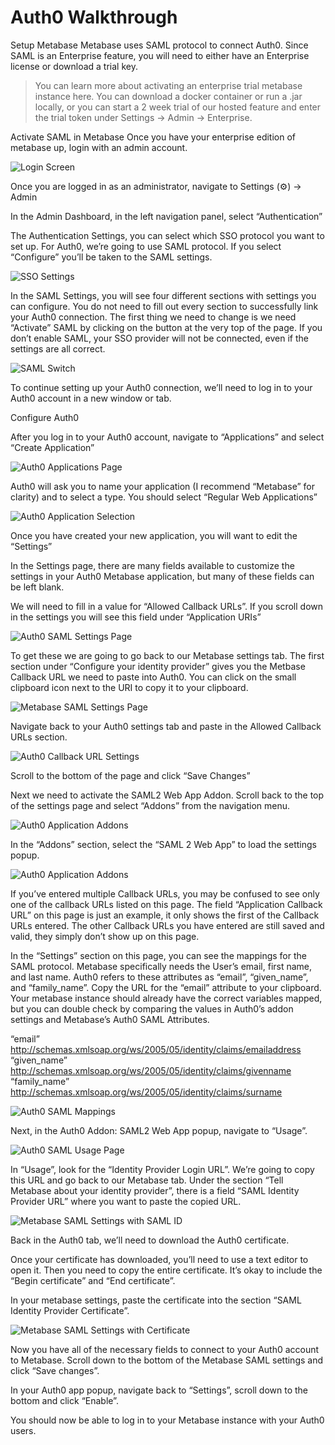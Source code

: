 # Auth0 Walkthrough

Setup Metabase
Metabase uses SAML protocol to connect Auth0. Since SAML is an Enterprise feature, you will need to either have an Enterprise license or download a trial key. 

> You can learn more about activating an enterprise trial metabase instance here.  You can download a docker container or run a .jar locally, or you can start a 2 week trial of our hosted feature and enter the trial token under Settings -> Admin -> Enterprise.



Activate SAML in Metabase
Once you have your enterprise edition of metabase up, login with an admin account.

![Login Screen](images/saml-auth0/login.png)

Once you are logged in as an administrator, navigate to Settings (⚙️) -> Admin


In the Admin Dashboard, in the left navigation panel, select “Authentication”




The Authentication Settings, you can select which SSO protocol you want to set up.  For Auth0, we’re going to use SAML protocol.  If you select “Configure” you’ll be taken to the SAML settings.

![SSO Settings](images/saml-auth0/ssosettings.png)


In the SAML Settings, you will see four different sections with settings you can configure.  You do not need to fill out every section to successfully link your Auth0 connection.  The first thing we need to change is we need “Activate” SAML by clicking on the button at the very top of the page.   If you don’t enable SAML, your SSO provider will not be connected, even if the settings are all correct.

![SAML Switch](images/saml-auth0/samlswitch.png)

To continue setting up your Auth0 connection, we’ll need to log in to your Auth0 account in a new window or tab.

Configure Auth0

After you log in to your Auth0 account, navigate to “Applications” and select “Create Application”

![Auth0 Applications Page](images/saml-auth0/auth0createapp.png)

Auth0 will ask you to name your application (I recommend “Metabase” for clarity) and to select a type.  You should select “Regular Web Applications”

![Auth0 Application Selection](images/saml-auth0/auth0regularapp.png)

Once you have created your new application, you will want to edit the “Settings”



In the Settings page, there are many fields available to customize the settings in your Auth0 Metabase application, but many of these fields can be left blank.  



We will need to fill in a value for “Allowed Callback URLs”.  If you scroll down in the settings you will see this field under “Application URIs”

![Auth0 SAML Settings Page](images/saml-auth0/auth0callbackurl.png)

To get these we are going to go back to our Metabase settings tab.  The first section under “Configure your identity provider” gives you the Metbase Callback URL we need to paste into Auth0.  You can click on the small clipboard icon next to the URI to copy it to your clipboard.

![Metabase SAML Settings Page](images/saml-auth0/mbsamlsettings.png)


Navigate back to your Auth0 settings tab and paste in the Allowed Callback URLs section.

![Auth0 Callback URL Settings](images/saml-auth0/auth0pastecallback.png)

Scroll to the bottom of the page and click “Save Changes”



Next we need to activate the SAML2 Web App Addon.  Scroll back to the top of the settings page and select “Addons” from the navigation menu.

![Auth0 Application Addons](images/saml-auth0/.png)

In the “Addons” section, select the “SAML 2 Web App” to load the settings popup.

![Auth0 Application Addons](images/saml-auth0/auth0saml2addon.png)


If you’ve entered multiple Callback URLs, you may be confused to see only one of the callback URLs listed on this page.  The field “Application Callback URL” on this page is just an example, it only shows the first of the Callback URLs entered.  The other Callback URLs you have entered are still saved and valid, they simply don’t show up on this page.

In the “Settings” section on this page, you can see the mappings for the SAML protocol.  Metabase specifically needs the User’s email, first name, and last name.  Auth0 refers to these attributes as “email”, “given_name”, and “family_name”.  Copy the URL for the “email” attribute to your clipboard. Your metabase instance should already have the correct variables mapped, but you can double check by comparing the values in Auth0’s addon settings and Metabase’s Auth0 SAML Attributes.


“email”
http://schemas.xmlsoap.org/ws/2005/05/identity/claims/emailaddress
“given_name”
http://schemas.xmlsoap.org/ws/2005/05/identity/claims/givenname
“family_name”
http://schemas.xmlsoap.org/ws/2005/05/identity/claims/surname


![Auth0 SAML Mappings](images/saml-auth0/auth0samlmappings.png)


Next, in the Auth0 Addon: SAML2 Web App popup, navigate to “Usage”.  

![Auth0 SAML Usage Page](images/saml-auth0/auth0samlusage.png)


In “Usage”, look for the “Identity Provider Login URL”. We’re going to copy this URL and go back to our Metabase tab. Under the section “Tell Metabase about your identity provider”, there is a field “SAML Identity Provider URL” where you want to paste the copied URL.


![Metabase SAML Settings with SAML ID](images/saml-auth0/mbsamlid.png)

Back in the Auth0 tab, we’ll need to download the Auth0 certificate.  


Once your certificate has downloaded, you’ll need to use a text editor to open it.  Then you need to copy the entire certificate. It’s okay to include the “Begin certificate” and “End certificate”.

In your metabase settings, paste the certificate into the section “SAML Identity Provider Certificate”.  

![Metabase SAML Settings with Certificate](images/saml-auth0/mbsamlcert.png)


Now you have all of the necessary fields to connect to your Auth0 account to Metabase.  Scroll down to the bottom of the Metabase SAML settings and click “Save changes”.


In your Auth0 app popup, navigate back to “Settings”, scroll down to the bottom and click “Enable”.



You should now be able to log in to your Metabase instance with your Auth0 users.







